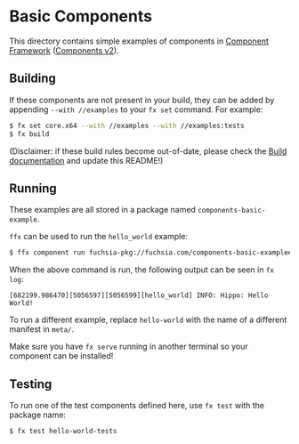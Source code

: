 # Basic Components

This directory contains simple examples of components in [Component
Framework](/docs/concepts/components/introduction.md)
([Components v2](/docs/glossary.md#components-v2)).

## Building

If these components are not present in your build, they can be added by
appending `--with //examples` to your `fx set` command. For example:

```bash
$ fx set core.x64 --with //examples --with //examples:tests
$ fx build
```

(Disclaimer: if these build rules become out-of-date, please check the
[Build documentation](/docs/development/workflows) and update this README!)

## Running

These examples are all stored in a package named `components-basic-example`.

`ffx` can be used to run the `hello_world` example:

```bash
$ ffx component run fuchsia-pkg://fuchsia.com/components-basic-example#meta/hello-world.cm
```

When the above command is run, the following output can be seen in `fx log`:

```
[682199.986470][5056597][5056599][hello_world] INFO: Hippo: Hello World!
```

To run a different example, replace `hello-world` with the name of a different
manifest in `meta/`.

Make sure you have `fx serve` running in another terminal so your component can
be installed!

## Testing

To run one of the test components defined here, use `fx test` with the
package name:

```bash
$ fx test hello-world-tests
```
